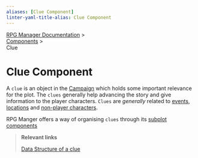 ```yaml
---
aliases: [Clue Component]
linter-yaml-title-alias: Clue Component
---
```

[RPG Manager Documentation](../../index.md) >  
[Components](0-index.md) >  
Clue

# Clue Component

A `clue` is an object in the [Campaign](Campaign.md) which holds some important relevance for the plot. The `clues` generally help advancing the story and give information to the player characters. `Clues` are *generally* related to [events](Event.md), [locations](Location.md) and [non-player characters](Non-Player-Character.md).

RPG Manger offers a way of organising `clues` through its [subplot components](Subplot.md)

> **Relevant links**
>
> [Data Structure of a clue](../data/clue/index.md)
